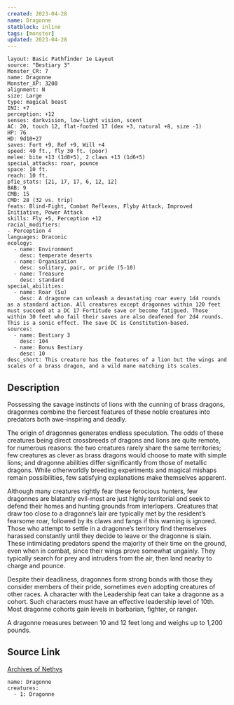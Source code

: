 ```yaml
---
created: 2023-04-28
name: Dragonne
statblock: inline
tags: [monster]
updated: 2023-04-28
---
```

```statblock
layout: Basic Pathfinder 1e Layout
source: "Bestiary 3"
Monster_CR: 7
name: Dragonne
Monster_XP: 3200
alignment: N
size: Large
type: magical beast
INI: +7
perception: +12
senses: darkvision, low-light vision, scent
AC: 20, touch 12, flat-footed 17 (dex +3, natural +8, size -1)
HP: 76
HD: 9d10+27
saves: Fort +9, Ref +9, Will +4
speed: 40 ft., fly 30 ft. (poor)
melee: bite +13 (1d8+5), 2 claws +13 (1d6+5)
special_attacks: roar, pounce
space: 10 ft.
reach: 10 ft.
pf1e_stats: [21, 17, 17, 6, 12, 12]
BAB: 9
CMB: 15
CMD: 28 (32 vs. trip)
feats: Blind-Fight, Combat Reflexes, Flyby Attack, Improved Initiative, Power Attack
skills: Fly +5, Perception +12
racial_modifiers:
- Perception 4
languages: Draconic
ecology:
  - name: Environment
    desc: temperate deserts
  - name: Organisation
    desc: solitary, pair, or pride (5-10)
  - name: Treasure
    desc: standard
special_abilities:
  - name: Roar (Su)
    desc: A dragonne can unleash a devastating roar every 1d4 rounds as a standard action. All creatures except dragonnes within 120 feet must succeed at a DC 17 Fortitude save or become fatigued. Those within 30 feet who fail their saves are also deafened for 2d4 rounds. This is a sonic effect. The save DC is Constitution-based.
sources:
  - name: Bestiary 3
    desc: 104
  - name: Bonus Bestiary
    desc: 10
desc_short: This creature has the features of a lion but the wings and scales of a brass dragon, and a wild mane matching its scales.
```
## Description
Possessing the savage instincts of lions with the cunning of brass dragons, dragonnes combine the fiercest features of these noble creatures into predators both awe-inspiring and deadly.

The origin of dragonnes generates endless speculation. The odds of these creatures being direct crossbreeds of dragons and lions are quite remote, for numerous reasons: the two creatures rarely share the same territories; few creatures as clever as brass dragons would choose to mate with simple lions; and dragonne abilities differ significantly from those of metallic dragons. While otherworldly breeding experiments and magical mishaps remain possibilities, few satisfying explanations make themselves apparent.

Although many creatures rightly fear these ferocious hunters, few dragonnes are blatantly evil-most are just highly territorial and seek to defend their homes and hunting grounds from interlopers. Creatures that draw too close to a dragonne’s lair are typically met by the resident’s fearsome roar, followed by its claws and fangs if this warning is ignored. Those who attempt to settle in a dragonne’s territory find themselves harassed constantly until they decide to leave or the dragonne is slain. These intimidating predators spend the majority of their time on the ground, even when in combat, since their wings prove somewhat ungainly. They typically search for prey and intruders from the air, then land nearby to charge and pounce.

Despite their deadliness, dragonnes form strong bonds with those they consider members of their pride, sometimes even adopting creatures of other races. A character with the Leadership feat can take a dragonne as a cohort. Such characters must have an effective leadership level of 10th. Most dragonne cohorts gain levels in barbarian, fighter, or ranger.

A dragonne measures between 10 and 12 feet long and weighs up to 1,200 pounds.
## Source Link
[Archives of Nethys](https://aonprd.com/MonsterDisplay.aspx?ItemName=Dragonne)
```encounter-table
name: Dragonne
creatures:
  - 1: Dragonne
```
